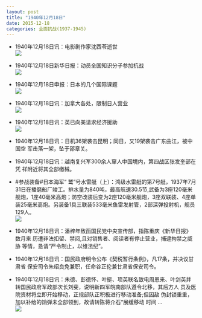 ```yaml
---
layout: post
title: "1940年12月18日"
date: 2015-12-18
categories: 全面抗战(1937-1945)
---
```


<meta name="referrer" content="no-referrer" />

- 1940年12月18日讯：电影剧作家沈西苓逝世 <br/><img src="https://ww4.sinaimg.cn/large/aca367d8jw1ez47qv3mnbj20hq058756.jpg" />

- 1940年12月18日新华日报：动员全国知识分子参加抗战 <br/><img src="https://ww1.sinaimg.cn/large/aca367d8jw1ez460d4ci2j212c0hs0zp.jpg" />

- 1940年12月18日申报：日本的几个国际课题 <br/><img src="https://ww1.sinaimg.cn/large/aca367d8jw1ez449tccg7j20sv0y9kem.jpg" />

- 1940年12月18日讯：加拿大各处，限制日人营业 <br/><img src="https://ww4.sinaimg.cn/large/aca367d8jw1ez42jbp188j20bj0kmadb.jpg" />

- 1940年12月18日讯：英已向美请求经济援助 <br/><img src="https://ww1.sinaimg.cn/large/aca367d8jw1ez3xc29crlj20uh0dp7am.jpg" />

- 1940年12月18日讯：日机36架袭击昆明；同日，又19架袭击广东曲江，被中国空 军击落一架，坠于邵章关。 

- 1940年12月18日讯：越南复兴军300余人窜人中国境内，第四战区张发奎部在凭 祥附近将其全部缴械。 

- #参战装备#日本海军“ 鹫”号水雷艇（上）：鸿级水雷艇的第7号艇，1937年7月31日在播磨船厂竣工。排水量为840吨，最高航速30.5节,武备为3座120毫米舰炮，1座40毫米高炮；防空改装后变为2座120毫米舰炮，3座双联装、4座单装25毫米高炮。另装备1具三联装533毫米鱼雷发射管，2部深弹投射机，舰员129人。 <br/><img src="https://ww3.sinaimg.cn/large/aca367d8jw1ez3kx7b7wpj20wm0l2grl.jpg" />

- 1940年12月18日讯：潘梓年致函国民党中央宣传部，指陈重庆《新华日报》数月来 历遭非法扣留、禁阅,且对销售者、阅读者有停止营业，捕逮拘禁之威胁 等情，恳请“严令制止，以维法纪”。 

- 1940年12月18日讯：国民政府明令公布《契税暂行条例》，凡17条，并决议甘肃省 保安司令朱绍良免兼职，任命谷正伦兼甘肃省保安司令。 

- 1940年12月18日讯：朱德、彭德怀、叶挺、项英联名致电周恩来、叶剑英并 转国民政府军政部次长刘斐，说明新四军皖南部队遵令北移，其后方人 员及医院资材将立即开始移动，正规部队正积极进行移动准备;但因敌 伪封锁重重，加以补给的饷弹未全部领到，故请转陈蒋介石“展缓移动 时间 ...  <br/><img src="https://ww2.sinaimg.cn/large/aca367d8jw1ez3fpdvlu2j20c80cwdhq.jpg" />

